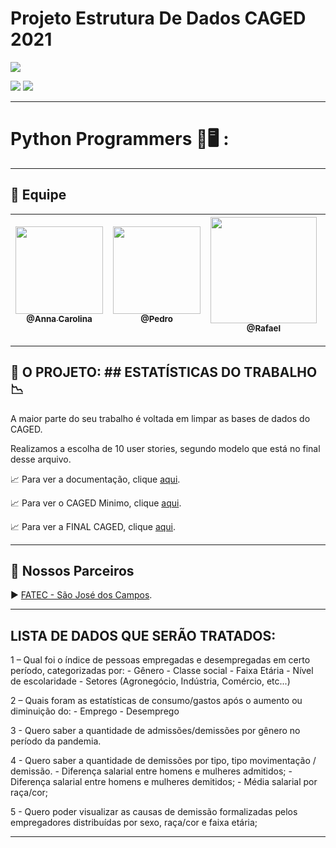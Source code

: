 # Projeto Estrutura De Dados CAGED 2021

<p><img src="https://img.shields.io/badge/Menu%20Principal-Projeto%20Em%20Construção-yellow?style=for-the-badge&logo=appveyor"></p>
<p>
<img src="https://img.shields.io/badge/Tecnologias-Python-blueviolet">
<img src="https://img.shields.io/badge/Tecnologia-Jupyter Notebook-blueviolet">
</p>

 
 --------------------------------------------------------------------------------------------------------------------

<p><h1>Python Programmers 📖🖥️ :</h1></p>
 
 --------------------------------------------------------------------------------------------------------------------
## 	:handshake: Equipe

[<img src="https://github.com/developersapi/LMSApp/blob/main/anna.jpeg" width=140 > <br> <sub> @Anna Carolina </sub>](https://github.com/AnnaCMendes)| [<img src="https://github.com/developersapi/LMSApp/blob/main/pedrofs.jpg" width=140 > <br> <sub> @Pedro  </sub>](https://github.com/PedroSilva201) | [<img  src="https://avatars.githubusercontent.com/u/67149165?v=4" width=170 > <br> <sub> @Rafael </sub>](https://github.com/Rafael-BD) | [<img src="https://github.com/developersapi/LMSApp/blob/main/rafael.jpg" width=140 > <br> <sub> @Rafael </sub>](https://github.com/rafaeldossper)|[<img src="https://avatars.githubusercontent.com/u/64873345?v=4" width=170 > <br> <sub> @Camila </sub>](https://github.com/camilaffpacheco)|
 | :---: |:---:|:---:|:---:|:---:|
 
 
 
 --------------------------------------------------------------------------------------------------------------------
## :microscope: O PROJETO:  ## ESTATÍSTICAS DO TRABALHO 📉

 A maior parte do seu trabalho é voltada em limpar as bases de dados do CAGED.
 <p>
 Realizamos a escolha de 10 user stories, segundo modelo que está no final desse arquivo.</p>
 <p>
 <p align="justify">
                     📈 Para ver a documentação, clique <a href="https://www.dropbox.com/s/6lnmpuyqpk5gjnn/ED%20Trabalho%20de%20An%C3%A1lise%20de%20Dados%20P%C3%BAblicos%20CAGED.pdf?dl=0">aqui</a>.
              </p>
 <p align="justify">
                     📈 Para ver o CAGED Minimo, clique <a href="https://www.dropbox.com/s/738p3ixuyj2b0uo/CAGED%20Minimo.txt?dl=0">aqui</a>.
              </p>              
  <p align="justify">
                     📈 Para ver a FINAL CAGED, clique <a href="https://www.dropbox.com/s/nqjdr1kz6r5mx97/FINAL%20CAGED.txt?dl=0">aqui</a>.
		</p>
		
 --------------------------------------------------------------------------------------------------------------------
 
## 	🏬 Nossos Parceiros

  <p align="justify">
                     ▶️  <a href="http://fatecsjc-prd.azurewebsites.net/">FATEC - São José dos Campos</a>.
              </p>
              
              
 --------------------------------------------------------------------------------------------------------------------
 
 
## LISTA DE DADOS QUE SERÃO TRATADOS: 

1 – Qual foi o índice de pessoas empregadas e desempregadas em certo período, categorizadas por: 
	- Gênero 
	- Classe social 
	- Faixa Etária 
	- Nível de escolaridade 
	- Setores (Agronegócio, Indústria, Comércio, etc...) 

2 – Quais foram as estatísticas de consumo/gastos após o aumento ou diminuição do: 
	- Emprego 
	- Desemprego 

3 - Quero saber a quantidade de admissões/demissões por gênero no período da pandemia.

4 - Quero saber a quantidade de demissões por tipo, tipo movimentação / demissão.
	- Diferença salarial entre homens e mulheres admitidos;
    	- Diferença salarial entre homens e mulheres demitidos;
    	- Média salarial por raça/cor;
    

5 - Quero poder visualizar as causas de demissão formalizadas pelos empregadores distribuídas por sexo, raça/cor e faixa etária;

--------------------------------------------------------------------------------------------------------------------

